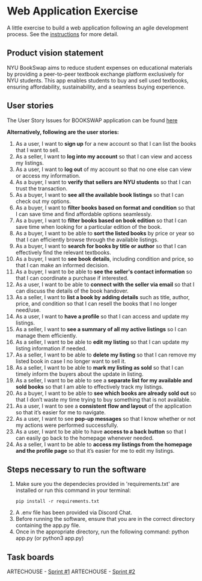 # Web Application Exercise

A little exercise to build a web application following an agile development process. See the [instructions](instructions.md) for more detail.

## Product vision statement

NYU BookSwap aims to reduce student expenses on educational materials by providing a peer-to-peer textbook exchange platform exclusively for NYU students. This app enables students to buy and sell used textbooks, ensuring affordability, sustainability, and a seamless buying experience. 

## User stories

The User Story Issues for BOOKSWAP application can be found [here](https://github.com/issues?q=is%3Aissue+archived%3Afalse+is%3Aclosed+author%3Ajk7297)

**Alternatively, following are the user stories:**

1. As a user, I want to **sign up** for a new account so that I can list the books that I want to sell.
2. As a seller, I want to **log into my account** so that I can view and access my listings.
3. As a user, I want to **log out** of my account so that no one else can view or access my information.
4. As a buyer, I want to **verify that sellers are NYU students** so that I can trust the transaction. 
5. As a buyer, I want to **see all the available book listings** so that I can check out my options.
6. As a buyer, I want to **filter books based on format and condition** so that I can save time and find affordable options seamlessly.
7. As a buyer, I want to **filter books based on book edition** so that I can save time when looking for a particular edition of the book.
8. As a buyer, I want to be able to **sort the listed books** by price or year so that I can efficiently browse through the available listings.
9. As a buyer, I want to **search for books by title or author** so that I can effectively find the relevant textbooks. 
10. As a buyer, I want to **see book details**, including condition and price, so that I can make an informed decision.
11. As a buyer, I want to be able to **see the seller's contact information** so that I can coordinate a purchase if interested.
12. As a user, I want to be able to **connect with the seller via email** so that I can discuss the details of the book handover.
13. As a seller, I want to **list a book by adding details** such as title, author, price, and condition so that I can resell the books that I no longer need/use.
14. As a user, I want to **have a profile** so that I can access and update my listings.
15. As a seller, I want to **see a summary of all my active listings** so I can manage them efficiently.
16. As a seller, I want to be able to **edit my listing** so that I can update my listing information if needed.
17. As a seller, I want to be able to **delete my listing** so that I can remove my listed book in case I no longer want to sell it.
18. As a seller, I want to be able to **mark my listing as sold** so that I can timely inform the buyers about the update in listing.
19. As a seller, I want to be able to see a **separate list for my available and sold books** so that I am able to effectively track my listings.
20. As a buyer, I want to be able to **see which books are already sold out** so that I don’t waste my time trying to buy something that is not available.
21. As a user, I want to see a **consistent flow and layout** of the application so that it’s easier for me to navigate.
22. As a user, I want to see **pop-up messages** so that I know whether or not my actions were performed successfully.
23. As a user, I want to be able to have **access to a back button** so that I can easily go back to the homepage whenever needed.
24. As a seller, I want to be able to **access my listings from the homepage and the profile page** so that it’s easier for me to edit my listings.

## Steps necessary to run the software

1. Make sure you the dependecies provided in 'requirements.txt' are installed or run this command in your terminal:
    ```
    pip install -r requirements.txt
    ```
2. A .env file has been provided via Discord Chat.
3. Before running the software, ensure that you are in the correct directory containing the app.py file.
4. Once in the appropriate directory, run the following command:
        python app.py (or python3 app.py)

## Task boards

ARTECHOUSE - [Sprint #1](https://github.com/users/jk7297/projects/1/views/1)
ARTECHOUSE - [Sprint #2](https://github.com/users/jk7297/projects/2/views/1)

